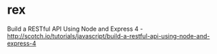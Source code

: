rex
===

Build a RESTful API Using Node and Express 4 - http://scotch.io/tutorials/javascript/build-a-restful-api-using-node-and-express-4
